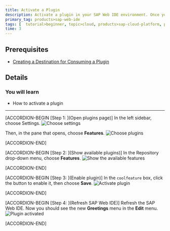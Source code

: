 ```yaml
---
title: Activate a Plugin
description: Activate a plugin in your SAP Web IDE environment. Once you or an administrator have created a destination to a plugin, the plugin becomes visible in your SAP Web IDE and you can activate it.
primary_tag: products>sap-web-ide
tags: [  tutorial>beginner, topic>cloud, products>sap-cloud-platform, products>sap-web-ide, products>sap-web-ide-plug-ins ]
time: 3
---
```


## Prerequisites  
 - [Creating a Destination for Consuming a Plugin](https://www.sap.com/developer/tutorials/webide-sdk-helloworld4.html)


## Details
### You will learn  
  - How to activate a plugin


---

[ACCORDION-BEGIN [Step 1: ](Open plugins page)]
In the left sidebar, choose Settings.
![Choose settings](Step1a.png)

Then, in the pane that opens, choose **Features**.
![Choose plugins](Step1b.png)




[ACCORDION-END]

[ACCORDION-BEGIN [Step 2: ](Show available plugins)]
In the Repository drop-down menu, choose **Features**.
![Show the available features](Step2.png)





[ACCORDION-END]

[ACCORDION-BEGIN [Step 3: ](Enable plugin)]
In the `coolfeature` box, click the button to enable it, then choose **Save**.
![Activate plugin](Step3.png)





[ACCORDION-END]

[ACCORDION-BEGIN [Step 4: ](Refresh SAP Web IDE)]
Refresh the SAP Web IDE. Now you should see the new **Greetings** menu in the **Edit** menu.
![Plugin activated](Step4.png)



[ACCORDION-END]
